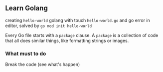 ## Learn Golang

creating `hello-world` golang with touch `hello-world.go` and go error in editor, solved by `go mod init hello-world`

Every Go file starts with a `package` clause. A `package` is a collection of code that all does similar things, like formatting strings or images.

### What must to do
Break the code (see what's happen)